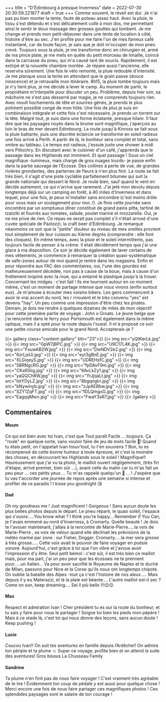 +++
title = "D'Édimbourg à presque Inverness"
date = 2022-07-30 20:30:59.221877
draft = true
+++
Comme souvent, le réveil est dur. Je n'ai pas pu bien monter la tente, faute de poteau assez haut. Avec la pluie, le tissu s'est détendu et s'est délicatement collé à mon dos, me permettant ainsi le sentir le doux massage des grosses gouttes qui tombent. Je me change et prends mon petit-déjeuner dans une tente de location à côté, histoire d'être au sec. J'en profite pour me faire l'un de mes fameux café instantané, car de toute façon, je sais que je doit m'occuper de mon pneu crevé. Toujours sous la pluie, je me transforme donc en chirurgien et, armé de ma pince plate, je me mets en quête du petit morceau de limaille, coincé dans la carcasse du pneu, qui m'a causé tant de soucis. Rapidement, il est extirpé et la nouvelle chambre montée. Je répare aussi l'ancienne, elle reservira sûrement. Une fois le vélo remonté, la pluie redouble d'intensité. Je me planque sous la tente en attendant que le grain passe (douce innocence) et je retravaille mon itinéraire. 8h15, la pluie tombe toujours mais je n'y tient plus, je me décide à lever le camp. Au moment de partir, le propriétaire m'interpelle pour discuter un peu. Problème, depuis hier soir, sa mâchoire ne s'est pas desserré par magie, je ne comprends toujours rien. Avec moult hochements de tête et sourires gênés, je prends le plus poliment possible congé de mon hôte. Une fois de plus je suis en combinaison intégrale et cette fois c'est nécessaire, je prends un torrent sur la tête. Malgré tout, je suis dans une forme éclatante, presque hilare. Il faut dire que les paysages noyés dans la brume sont magnifique, j'aperçois au loin le bras de mer devant Edimbourg. La route jusqu'à Kinross se fait sous la pluie battante, puis une discrète éclaircie se transforme en soleil radieux une fois arrivé à Perth. A partir de là, le bonheur sera complet et total, sans ombre au tableau. Le temps est radieux, j'essuie juste une shower à midi vers Pitlochry. En discutant avec le cuisinier d'un café, j'apprends que le passage dans les Highlands est imminent. Et quel passage ! Sous un ciel magnifique -lumineux, mais chargé de gros nuages lourds- je passe enfin dans la partie sauvage de l'Écosse. Des collines à perte de vue, de grandes rivières grondantes, des parterres de fleurs à n'en plus finir. La route se fait très bien, il s'agit d'une piste cyclable parfaitement bitumée qui suit la grande nationale qui dessert le Nord. Je roule bien, sauf quand le vent en décide autrement, ce qui n'arrive que rarement. J'ai jeté mon devolu depuis longtemps déjà sur un camping en forêt, à 40 miles d'Inverness et dans lequel, pour une fois, je peux m'installer sans encombre (c'est moins drôle pour vous mais un soulagement pour moi..!). Je finis cette journée sans encombre par un somptueux dîner constitué de grand pains pitta, tartiné de tzatziki et fourrés aux tomates, salade, poulet mariné et mozzarella. Oui, je ne me prive de rien. Ce repas ne serait pas complet s'il n'était arrosé d'une cuvée spéciale de Paolozzi, la craft beer d'Edimbourg.
Je remarque néanmoins ce soir que la "petite" douleur au niveau de mes oreilles provient tout simplement de leur cuisson au Xième degrés (comprendre : elle font des cloques). En même temps, avec la pluie et le soleil intermittents, pas toujours facile de penser à la crème. Il était décidément temps que j'ai une glace à ma disposition. Ce soir je décide également de laver certains de mes vêtements, je commence à remarquer la création quasi-systématique de safe-zones autour de moi quand je rentre dans les magasins. Enfin et pour répondre aux FAC des commentaires, oui, l'une des gourdes est malheureusement décédée, non pas à cause de la boue, mais à cause d'un frottement inopiné avec la roue, qui a entamé le plastique jusqu'à la trouer. Concernant les midges : c'est fait ! Ils me tournent autour en ce moment même, c'est un moment de partage intense que nous vivons (enfin surtout eux). Je m'amuse à écouter mes voisins bikers. Les gens commencent à avoir le vrai accent du nord, les r rrroulent et le très convenu "yes" est devenu "hay". Un peu comme une impression d'être chez les pirates. Demain, je dois me rendre à quelques dizaines de miles de mon objectif pour cette première partie de voyage : John o Groats. Le jeune belge que j'ai rencontré dans le ferry pour Portsmouth est également dans la même optique, mais il a opté pour la route depuis l'ouest. Il m'a proposé ce soir une petite course amicale pour le grand Nord. Accepterais-je ?

{{< gallery class="content-gallery" btn="23">}}
{{< img src="yQtKerLk.jpg" >}}
{{< img src="GpW7jBPC.jpg" >}}
{{< img src="U9C17L4K.jpg" >}}
{{< img src="FsuwAB2W.jpg" >}}
{{< img src="DwNDV2e2.jpg" >}}
{{< img src="6zrLjsUi.jpg" >}}
{{< img src="eyt3gBnE.jpg" >}}
{{< img src="XLGiqeyS.jpg" >}}
{{< img src="UDREHsfC.jpg" >}}
{{< img src="5BRNgcRG.jpg" >}}
{{< img src="fpDAvF9m.jpg" >}}
{{< img src="CKa9Siig.jpg" >}}
{{< img src="6AvLkZy1.jpg" >}}
{{< img src="yaQQChRW.jpg" >}}
{{< img src="YrJjqaLt.jpg" >}}
{{< img src="tstYDyLZ.jpg" >}}
{{< img src="8bgqngtn.jpg" >}}
{{< img src="bNywinyb.jpg" >}}
{{< img src="zJpAEBbw.jpg" >}}
{{< img src="SZY1ZqFT.jpg" >}}
{{< img src="fDLQmgxG.jpg" >}}
{{< img src="EagqqMwn.jpg" >}}
{{< img src="FwaY3sR7.jpg" >}}
{{< /gallery >}}

## Commentaires
#### Moum
Ce qui est bien avec toi Ivan, c'est que Tout paraît Facile ... toujours. Ça "roule" en quelque sorte, sans vouloir faire de jeu de mots facile 🥸! Quand tu étais petit, on t'appelait Ivan trouv'tout, tu t'en souviens ?
Bon, tu es récompensé de cette bonne humeur à toute épreuve, et c'est la moindre des choses, en découvrant les Highlands sous le soleil ! Magnifique!! Heureusement que j'ai vu ta photo, le maillot ouvert négligemment, (très fin d'étape, arrivé premier, bien sûr ...), avant celle du matin car tu m'as fait un peu peur ... ces petits yeux ... Tu m'as rappelé quelqu'un 🤔 ... !  J'espère que tu vas t'accorder une journée de repos après une semaine si intense et profiter de ce paradis !
 I kisse you goodnight 😘
#### Dad
Oh my goodness me ! Just magnificent ! Gorgeous !
Sans aucun doute les plus belles photos depuis le départ. Le pneu réparé, le quasi soleil, l'espace qui s'ouvre.....You know what ?
I think you're happy...
Remember if You Can, je t'avais emmené au nord d'Inverness, à Cromarty. Quelle beauté !
Je dois te l'avouer maintenant, j'allais à la rencontre de Marie-Pierre.....la voix de Marie-Pierre , sa voix de velour quand elle déclinait les prévisions de la  météo marine par zone : sur Fisher, Dogger, Cromarty.....la mer sera grosse à très grosse.....
Cette voix avait le pouvoir de faire voyager en poésie sonore. Aujourd'hui, c'est grâce à toi que l'on vibre et j'avoue avoir l'impression d'y être.
Seul petit bémol : c'est sûr, il est très bien ce maillot mais, pour ma part, j'ai un peu peur que les écossais ne te prennent pour.....un Italien...
Va pour avoir sacrifié le Royaume de Naples et le duché de Milan, passons pour Nice et la Corse qu'ils nous ont longtemps chipoté. On oublie la bataille des Alpes -tout ça c'est l'histoire de nos aïeux.....
Mais depuis il y eu Materazzi, et là la plaie est béante....
L'autre maillot est-il sec ?
Come on son, keep dreaming....
Sei il più bello !!!😉😉
#### Max
Respect et admiration Ivan ! Cher président tu es sur la route du bonheur, et tu sais y faire pour nous le partager ! Soigne toi bien les pieds mon pépère ! Mais à ce stade là, c'est toi qui nous donne des leçons, sans aucun doute ! Keep pushing !
#### Lucie
Coucou Ivan!!
On suit tes aventures en famille depuis l’Ardèche!! On admire ton périple et ta plume ☺️
Super ce voyage, profite bien et on attend la suite des aventures! 
Gros bisous 
La Chusseau Family
#### Sandrine
Ta plume n'en finit pas de nous faire voyager ! C'est vraiment très agréable de te lire ! Évidemment ton coup de pédale y est aussi pour quelque chose ! 
Merci encore une fois de nous faire partager ces magnifiques photos ! Ces splendides paysages sont le salaire de ton courage !
